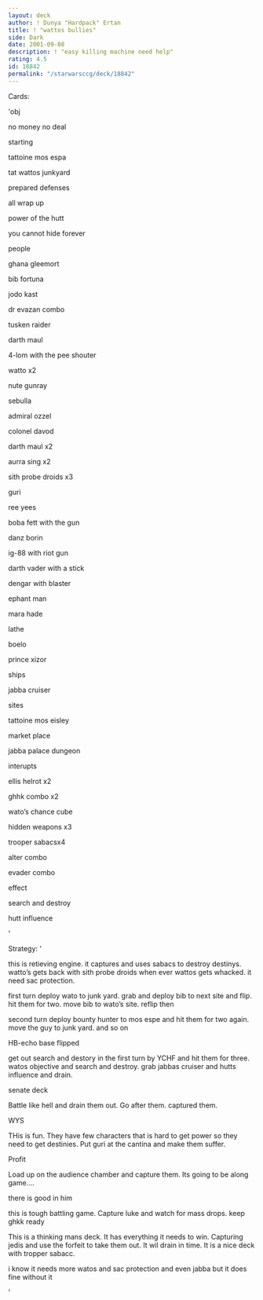 ```yaml
---
layout: deck
author: ! Dunya "Hardpack" Ertan
title: ! "wattos bullies"
side: Dark
date: 2001-09-08
description: ! "easy killing machine need help"
rating: 4.5
id: 18842
permalink: "/starwarsccg/deck/18842"
---
```

Cards: 

'obj

no money no deal


starting

tattoine mos espa

tat wattos junkyard

prepared defenses

all wrap up

power of the hutt

you cannot hide forever


people

ghana gleemort

bib fortuna

jodo kast

dr evazan combo

tusken raider

darth maul

4-lom with the pee shouter

watto x2

nute gunray

sebulla

admiral ozzel

colonel davod

darth maul x2

aurra sing x2

sith probe droids x3

guri

ree yees

boba fett with the gun

danz borin

ig-88 with riot gun

darth vader with a stick

dengar with blaster

ephant man

mara hade

lathe

boelo

prince xizor


ships

jabba cruiser


sites

tattoine mos eisley

market place

jabba palace dungeon


interupts

ellis helrot x2

ghhk combo x2

wato’s chance cube

hidden weapons x3

trooper sabacsx4

alter combo

evader combo


effect

search and destroy

hutt influence

'

Strategy: '

this is retieving engine. it captures and uses sabacs to destroy destinys. watto’s gets back with sith probe droids when ever wattos gets whacked. it need sac protection.


first turn deploy wato to junk yard. grab and deploy bib to next site and flip. hit them for two. move bib to wato’s site. reflip then

second turn deploy bounty hunter to mos espe and hit them for two again. move the guy to junk yard. and so on


HB-echo base flipped

get out search and destory in the first turn by YCHF and hit them for three. watos objective and search and destroy. grab jabbas cruiser and hutts influence and drain. 


senate deck


Battle like hell and drain them out. Go after them. captured them.


WYS

THis is fun. They have few characters that is hard to get power so they need to get destinies. Put guri at the cantina and make them suffer. 


Profit

Load up on the audience chamber and capture them. Its going to be along game....


there is good in him

this is tough battling game. Capture luke and watch for mass drops. keep ghkk ready


This is a thinking mans deck. It has everything it needs to win. Capturing jedis and use the forfeit to take them out. It wil drain in time. It is a nice deck with tropper sabacc.

i know it needs more watos and sac protection and even jabba but it does fine without it


'
